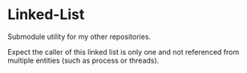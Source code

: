 # Linked-List
Submodule utility for my other repositories.

Expect the caller of this linked list is only one and not referenced from multiple entities (such as process or threads).
